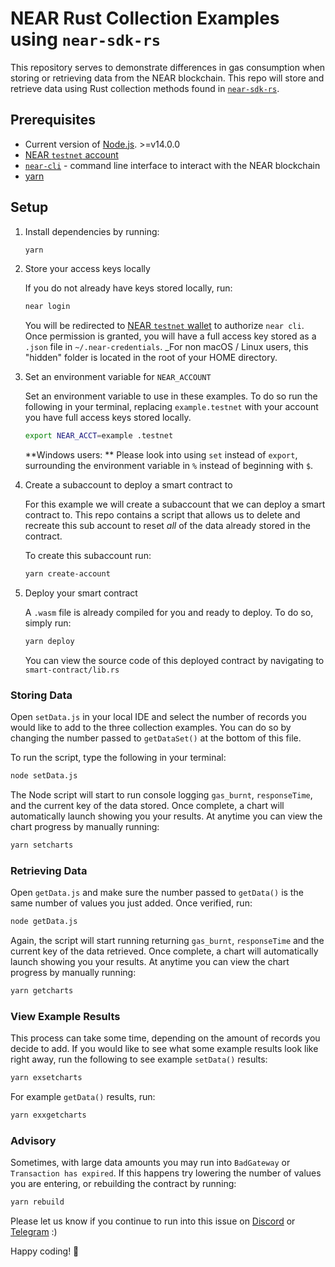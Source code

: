 # NEAR Rust Collection Examples using `near-sdk-rs`

This repository serves to demonstrate differences in gas consumption when storing or retrieving data from the NEAR blockchain. This repo will store and retrieve data using Rust collection methods found in [`near-sdk-rs`](https://github.com/near/near-sdk-rs).

## Prerequisites

- Current version of [Node.js](https://nodejs.org/). >=v14.0.0
- [NEAR `testnet` account](https://wallet.testnet.near.org/)
- [`near-cli`](https://docs.near.org/docs/development/near-cli#setup) - command line interface to interact with the NEAR blockchain
- [yarn](https://classic.yarnpkg.com/en/docs/install)

## Setup

1) Install dependencies by running:

    ```bash
    yarn
    ```

2) Store your access keys locally

    If you do not already have keys stored locally, run:

    ```bash
    near login
    ```

    You will be redirected to [NEAR `testnet` wallet](https://wallet.testnet.near.org/) to authorize `near cli`. Once permission is granted, you will have a full access key stored as a `.json` file in `~/.near-credentials`. _For non macOS / Linux users, this "hidden" folder is located in the root of your HOME directory.

3) Set an environment variable for `NEAR_ACCOUNT`

    Set an environment variable to use in these examples. To do so run the following in your terminal, replacing `example.testnet` with your account you have full access keys stored locally.

    ```bash
    export NEAR_ACCT=example .testnet
    ```

    **Windows users: ** Please look into using `set` instead of `export`, surrounding the environment variable in `%` instead of beginning with `$`.

4) Create a subaccount to deploy a smart contract to

    For this example we will create a subaccount that we can deploy a smart contract to. This repo contains a script that allows us to delete and recreate this sub account to reset _all_ of the data already stored in the contract.

    To create this subaccount run:

    ```bash
    yarn create-account
    ```

5) Deploy your smart contract

    A `.wasm` file is already compiled for you and ready to deploy. To do so, simply run:

    ```bash
    yarn deploy
    ```

    You can view the source code of this deployed contract by navigating to `smart-contract/lib.rs`

### Storing Data

Open `setData.js` in your local IDE and select the number of records you would like to add to the three collection examples. You can do so by changing the number passed to `getDataSet()` at the bottom of this file.

To run the script, type the following in your terminal:

```bash
node setData.js
```

The Node script will start to run console logging `gas_burnt`, `responseTime`, and the current key of the data stored. Once complete, a chart will automatically launch showing you your results. At anytime you can view the chart progress by manually running:

```bash
yarn setcharts
```

### Retrieving Data

Open `getData.js` and make sure the number passed to `getData()` is the same number of values you just added. Once verified, run:

```bash
node getData.js
```

Again, the script will start running returning `gas_burnt`, `responseTime` and the current key of the data retrieved. Once complete, a chart will automatically launch showing you your results. At anytime you can view the chart progress by manually running:

```bash
yarn getcharts
```

### View Example Results

This process can take some time, depending on the amount of records you decide to add. If you would like to see what some example results look like right away, run the following to see example `setData()` results:

```bash
yarn exsetcharts
```

For example `getData()` results, run:

```bash
yarn exxgetcharts
```

### Advisory

Sometimes, with large data amounts you may run into `BadGateway` or `Transaction has expired`. If this happens try lowering the number of values you are entering, or rebuilding the contract by running:

```bash
yarn rebuild
```

Please let us know if you continue to run into this issue on [Discord](http://near.chat) or [Telegram](https://t.me/cryptonear) :)

Happy coding! 🚀